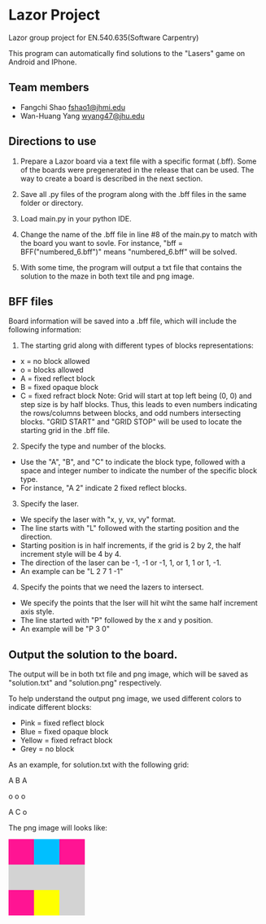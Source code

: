 # Lazor Project
Lazor group project for EN.540.635(Software Carpentry)


This program can automatically find solutions to the "Lasers" game on Android and IPhone. 

## Team members
* Fangchi Shao <fshao1@jhmi.edu>
*  Wan-Huang Yang <wyang47@jhu.edu>

## Directions to use
1. Prepare a Lazor board via a text file with a specific format (.bff). Some of the boards were pregenerated in the release that can be used. The way to create a board is described in the next section.

2. Save all .py files of the program along with the .bff files in the same folder or directory.

3. Load main.py in your python IDE.

4. Change the name of the .bff file in line #8 of the main.py to match with the board you want to sovle. For instance, "bff = BFF("numbered_6.bff")" means "numbered_6.bff" will be solved.

5. With some time, the program will output a txt file that contains the solution to the maze in both text tile and png image.

## BFF files
Board information will be saved into a .bff file, which will include the following information:

1. The starting grid along with different types of blocks representations:

 - x = no block allowed
 - o = blocks allowed
 - A = fixed reflect block
 - B = fixed opaque block
 - C = fixed refract block
 Note: Grid will start at top left being (0, 0) and step size is by half blocks. Thus, this leads to even numbers indicating the rows/columns between blocks, and odd numbers intersecting blocks.
 "GRID START" and "GRID STOP" will be used to locate the starting grid in the .bff file.
 
2. Specify the type and number of the blocks. 
- Use the "A", "B", and "C" to indicate the block type, followed with a space and integer number to indicate the number of the specific block type.
- For instance, "A 2" indicate 2 fixed reflect blocks.

3. Specify the laser.
- We specify the laser with "x, y, vx, vy" format.
- The line starts with "L" followed with the starting position and the direction.
- Starting position is in half increments, if the grid is 2 by 2, the half increment style will be 4 by 4.
- The direction of the laser can be -1, -1 or -1, 1, or 1, 1 or 1, -1.
- An example can be "L 2 7 1 -1"

4. Specify the points that we need the lazers to intersect.
- We specify the points that the lser will hit wiht the same half increment axis style.
- The line started with "P" followed by the x and y position.
- An example will be "P 3 0"

## Output the solution to the board.
The output will be in both txt file and png image, which will be saved as "solution.txt" and "solution.png" respectively.

To help understand the output png image, we used different colors to indicate different blocks:
- Pink = fixed reflect block
- Blue = fixed opaque block
- Yellow = fixed refract block
- Grey = no block

As an example, for solution.txt with the following grid:

A B A

o o o 

A C o


The png image will looks like:

![](/Solution_examples/solution.png)



 
      

